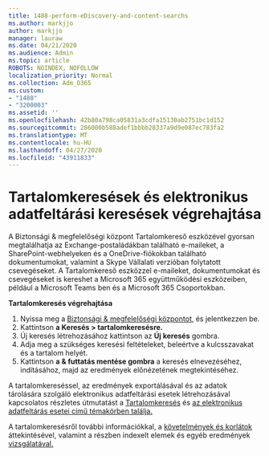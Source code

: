 ```yaml
---
title: 1488-perform-eDiscovery-and-content-searchs
ms.author: markjjo
author: markjjo
manager: lauraw
ms.date: 04/21/2020
ms.audience: Admin
ms.topic: article
ROBOTS: NOINDEX, NOFOLLOW
localization_priority: Normal
ms.collection: Adm_O365
ms.custom:
- "1488"
- "3200003"
ms.assetid: ''
ms.openlocfilehash: 42b80a798ca05831a3cdfa15130ab2751bc1d152
ms.sourcegitcommit: 286000b588adef1bbbb28337a9d9e087ec783fa2
ms.translationtype: MT
ms.contentlocale: hu-HU
ms.lasthandoff: 04/27/2020
ms.locfileid: "43911833"
---
```

# <a name="how-to-perform-content-searches-and-ediscovery-searches"></a>Tartalomkeresések és elektronikus adatfeltárási keresések végrehajtása

A Biztonsági & megfelelőségi központ Tartalomkereső eszközével gyorsan megtalálhatja az Exchange-postaládákban található e-maileket, a SharePoint-webhelyeken és a OneDrive-fiókokban található dokumentumokat, valamint a Skype Vállalati verzióban folytatott csevegéseket. A Tartalomkereső eszközzel e-maileket, dokumentumokat és csevegéseket is kereshet a Microsoft 365 együttműködési eszközeiben, például a Microsoft Teams ben és a Microsoft 365 Csoportokban.

**Tartalomkeresés végrehajtása**

1. Nyissa meg a [Biztonsági & megfelelőségi központot,](https://protection.office.com) és jelentkezzen be.
2. Kattintson **a Keresés > tartalomkeresésre.**
3. Új keresés létrehozásához kattintson az **Új keresés** gombra.
4. Adja meg a szükséges keresési feltételeket, beleértve a kulcsszavakat és a tartalom helyét.  
5. Kattintson **a & futtatás mentése gombra** a keresés elnevezéséhez, indításához, majd az eredmények előnézetének megtekintéséhez.

A tartalomkereséssel, az eredmények exportálásával és az adatok tárolására szolgáló elektronikus adatfeltárási esetek létrehozásával kapcsolatos részletes útmutatást a [Tartalomkeresés](https://docs.microsoft.com/office365/securitycompliance/content-search) és [az elektronikus adatfeltárás esetei című témakörben találja.](https://docs.microsoft.com/office365/securitycompliance/ediscovery-cases)

A tartalomkeresésről további információkkal, a [követelmények és korlátok](https://docs.microsoft.com/office365/securitycompliance/limits-for-content-search) áttekintésével, valamint a részben indexelt elemek és egyéb eredmények [vizsgálatával.](https://docs.microsoft.com/office365/securitycompliance/investigating-partially-indexed-items-in-ediscovery)